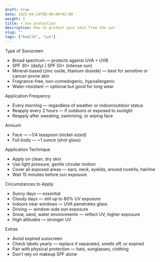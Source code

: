 ```yaml
---
draft: true
date: 2025-04-24T08:00:00+02:00
weight: 3
title: ☀️ Sun protection
description: How to protect your skin from the sun
slug: ""
tags: ["health", "sun"]
---
```


Type of Sunscreen

- Broad spectrum — protects against UVA + UVB
- SPF 30+ (daily) | SPF 50+ (intense sun)
- Mineral-based (zinc oxide, titanium dioxide) — best for sensitive or cancer-prone skin
- Fragrance-free, non-comedogenic, hypoallergenic
- Water-resistant — optional but good for long wear

Application Frequency

- Every morning — regardless of weather or indoor/outdoor status
- Reapply every 2 hours — if outdoors or exposed to sunlight
- Reapply after sweating, swimming, or wiping face

Amount

- Face — ~1/4 teaspoon (nickel-sized)
- Full body — ~1 ounce (shot glass)

Application Technique

- Apply on clean, dry skin
- Use light pressure, gentle circular motion
- Cover all exposed areas — ears, neck, eyelids, around nostrils, hairline
- Wait 15 minutes before sun exposure

Circumstances to Apply

- Sunny days — essential
- Cloudy days — still up to 80% UV exposure
- Indoors near windows — UVA penetrates glass
- Driving — window-side sun exposure
- Snow, sand, water environments — reflect UV, higher exposure
- High altitudes — stronger UV

Extras

- Avoid expired sunscreen
- Check labels yearly — replace if separated, smells off, or expired
- Pair with physical protection — hats, sunglasses, clothing
- Don’t rely on makeup SPF alone
